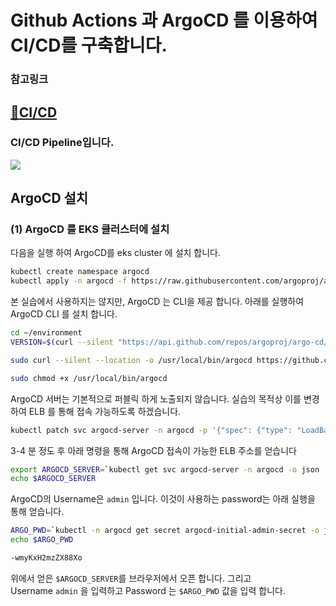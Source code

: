# Github Actions 과 ArgoCD 를 이용하여 CI/CD를 구축합니다. 

### 참고링크
[🔗CI/CD](https://catalog.us-east-1.prod.workshops.aws/workshops/9c0aa9ab-90a9-44a6-abe1-8dff360ae428/ko-KR/110-cicd/100-cicd)
---

### CI/CD Pipeline입니다.
<img src="https://github.com/tthingbini/ecommerce-workshop-src/assets/137377076/53cbfbfc-3d0f-46ca-a93a-baed378d0afe">

## **ArgoCD 설치**

### **(1)** ArgoCD 를 EKS 클러스터에 설치

다음을 실행 하여 ArgoCD를 eks cluster 에 설치 합니다.

```bash
kubectl create namespace argocd
kubectl apply -n argocd -f https://raw.githubusercontent.com/argoproj/argo-cd/stable/manifests/install.yaml
```

본 실습에서 사용하지는 않지만, ArgoCD 는 CLI을 제공 합니다. 아래를 실행하여 ArgoCD CLI 를 설치 합니다.

```bash
cd ~/environment
VERSION=$(curl --silent "https://api.github.com/repos/argoproj/argo-cd/releases/latest" | grep '"tag_name"' | sed -E 's/.*"([^"]+)".*/\1/')

sudo curl --silent --location -o /usr/local/bin/argocd https://github.com/argoproj/argo-cd/releases/download/$VERSION/argocd-linux-amd64

sudo chmod +x /usr/local/bin/argocd
```

ArgoCD 서버는 기본적으로 퍼블릭 하게 노출되지 않습니다. 실습의 목적상 이를 변경하여 ELB 를 통해 접속 가능하도록 하겠습니다.

```bash
kubectl patch svc argocd-server -n argocd -p '{"spec": {"type": "LoadBalancer"}}'
```

3-4 분 정도 후 아래 명령을 통해 ArgoCD 접속이 가능한 ELB 주소를 얻습니다

```bash
export ARGOCD_SERVER=`kubectl get svc argocd-server -n argocd -o json | jq --raw-output .status.loadBalancer.ingress[0].hostname`
echo $ARGOCD_SERVER
```

ArgoCD의 Username은 `admin` 입니다. 이것이 사용하는 password는 아래 실행을 통해 얻습니다.

```bash
ARGO_PWD=`kubectl -n argocd get secret argocd-initial-admin-secret -o jsonpath="{.data.password}" | base64 -d`
echo $ARGO_PWD
```

```bash
-wmyKxH2mzZX88Xo
```

위에서 얻은 `$ARGOCD_SERVER`를 브라우저에서 오픈 합니다. 그리고 Username `admin` 을 입력하고 Password 는 `$ARGO_PWD` 값을 입력 합니다.

